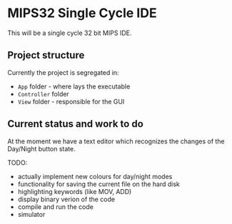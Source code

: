 # MIPS32 Single Cycle IDE
This will be a single cycle 32 bit MIPS IDE.

## Project structure
Currently the project is segregated in:
- `App` folder - where lays the executable
- `Controller` folder
- `View` folder - responsible for the GUI

## Current status and work to do
At the moment we have a text editor which recognizes the changes of the Day/Night button state.

TODO:
- actually implement new colours for day/night modes
- functionality for saving the current file on the hard disk
- highlighting keywords (like MOV, ADD)
- display binary verion of the code
- compile and run the code
- simulator